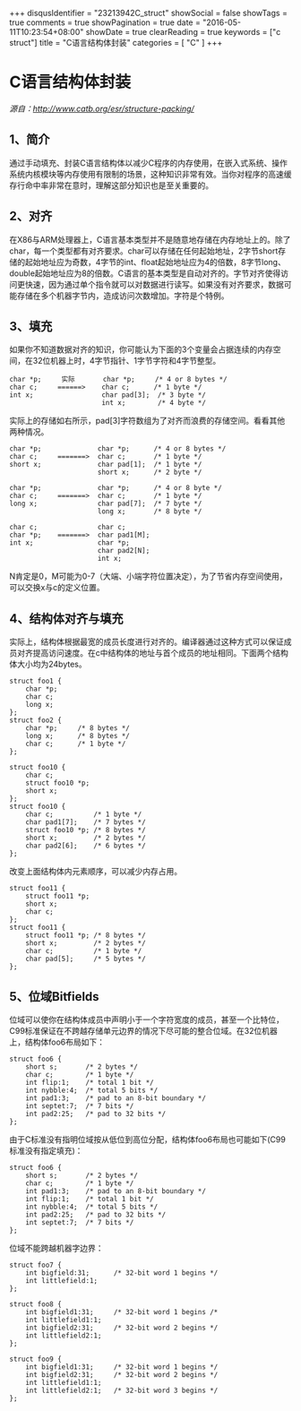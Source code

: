 +++
disqusIdentifier = "23213942C_struct"
showSocial = false
showTags = true
comments = true
showPagination = true
date = "2016-05-11T10:23:54+08:00"
showDate = true
clearReading = true
keywords = ["c struct"]
title = "C语言结构体封装"
categories = [ "C" ]
+++

# C语言结构体封装
*源自：http://www.catb.org/esr/structure-packing/*
## 1、简介	
通过手动填充、封装C语言结构体以减少C程序的内存使用，在嵌入式系统、操作系统内核模块等内存使用有限制的场景，这种知识非常有效。当你对程序的高速缓存行命中率非常在意时，理解这部分知识也是至关重要的。
## 2、对齐
在X86与ARM处理器上，C语言基本类型并不是随意地存储在内存地址上的。除了char，每一个类型都有对齐要求。char可以存储在任何起始地址，2字节short存储的起始地址应为奇数，4字节的int、float起始地址应为4的倍数，8字节long、double起始地址应为8的倍数。C语言的基本类型是自动对齐的。字节对齐使得访问更快速，因为通过单个指令就可以对数据进行读写。如果没有对齐要求，数据可能存储在多个机器字节内，造成访问次数增加。字符是个特例。
## 3、填充
如果你不知道数据对齐的知识，你可能认为下面的3个变量会占据连续的内存空间，在32位机器上时，4字节指针、1字节字符和4字节整型。

```
char *p;     实际       char *p;     /* 4 or 8 bytes */
char c;     ======>    char c;      /* 1 byte */
int x;                 char pad[3];  /* 3 byte */
                       int x;        /* 4 byte */
```

实际上的存储如右所示，pad[3]字符数组为了对齐而浪费的存储空间。看看其他两种情况。

```
char *p;              char *p;      /* 4 or 8 bytes */
char c;     =======>  char c;       /* 1 byte */
short x;              char pad[1];  /* 1 byte */
                      short x;      /* 2 byte */
```
```
char *p;              char *p;      /* 4 or 8 byte */
char c;     =======>  char c;       /* 1 byte */
long x;               char pad[7];  /* 7 byte */
                      long x;       /* 8 byte */
```
```
char c;               char c;
char *p;    =======>  char pad1[M];
int x;                char *p;
                      char pad2[N];
                      int x;
```
N肯定是0，M可能为0-7（大端、小端字符位置决定），为了节省内存空间使用，可以交换x与c的定义位置。
## 4、结构体对齐与填充
实际上，结构体根据最宽的成员长度进行对齐的。编译器通过这种方式可以保证成员对齐提高访问速度。在c中结构体的地址与首个成员的地址相同。下面两个结构体大小均为24bytes。

```
struct foo1 {
    char *p;
    char c;
    long x;
};
struct foo2 {
    char *p;     /* 8 bytes */
    long x;      /* 8 bytes */
    char c;      /* 1 byte */
};
```

```
struct foo10 {
    char c;
    struct foo10 *p;
    short x;
};
struct foo10 {
    char c;          /* 1 byte */
    char pad1[7];    /* 7 bytes */
    struct foo10 *p; /* 8 bytes */
    short x;         /* 2 bytes */
    char pad2[6];    /* 6 bytes */
};
```
改变上面结构体内元素顺序，可以减少内存占用。

```
struct foo11 {
    struct foo11 *p;
    short x;
    char c;
};
struct foo11 {
    struct foo11 *p; /* 8 bytes */
    short x;         /* 2 bytes */
    char c;          /* 1 byte */
    char pad[5];     /* 5 bytes */
};
```

## 5、位域Bitfields
位域可以使你在结构体成员中声明小于一个字符宽度的成员，甚至一个比特位，C99标准保证在不跨越存储单元边界的情况下尽可能的整合位域。在32位机器上，结构体foo6布局如下：

```
struct foo6 {
    short s;       /* 2 bytes */
    char c;        /* 1 byte */
    int flip:1;    /* total 1 bit */
    int nybble:4;  /* total 5 bits */
    int pad1:3;    /* pad to an 8-bit boundary */
    int septet:7;  /* 7 bits */
    int pad2:25;   /* pad to 32 bits */
};
```
由于C标准没有指明位域按从低位到高位分配，结构体foo6布局也可能如下(C99标准没有指定填充)：

```
struct foo6 {
    short s;       /* 2 bytes */
    char c;        /* 1 byte */
    int pad1:3;    /* pad to an 8-bit boundary */
    int flip:1;    /* total 1 bit */
    int nybble:4;  /* total 5 bits */
    int pad2:25;   /* pad to 32 bits */
    int septet:7;  /* 7 bits */
};
```
位域不能跨越机器字边界：

```
struct foo7 {
    int bigfield:31;      /* 32-bit word 1 begins */
    int littlefield:1;
};

struct foo8 {
    int bigfield1:31;     /* 32-bit word 1 begins /*
    int littlefield1:1;
    int bigfield2:31;     /* 32-bit word 2 begins */
    int littlefield2:1;
};

struct foo9 {
    int bigfield1:31;     /* 32-bit word 1 begins */
    int bigfield2:31;     /* 32-bit word 2 begins */
    int littlefield1:1;
    int littlefield2:1;   /* 32-bit word 3 begins */
};
```
